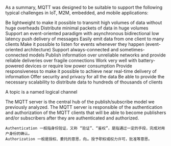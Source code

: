 As a summary, MQTT was designed to be suitable to support the following typical challenges in IoT, M2M, embedded, and mobile applications:

Be lightweight to make it possible to transmit high volumes of data without huge overheads Distribute minimal packets of data in huge volumes
Support an event-oriented paradigm with asynchronous bidirectional low latency push delivery of messages
Easily emit data from one client to many clients
Make it possible to listen for events whenever they happen (event-oriented architecture) Support always-connected and sometimes-connected models
Publish information over unreliable networks and provide reliable deliveries over fragile connections
Work very well with battery-powered devices or require low power consumption
Provide responsiveness to make it possible to achieve near real-time delivery of information Offer security and privacy for all the data
Be able to provide the necessary scalability to distribute data to hundreds of thousands of clients

A topic is a named logical channel



The MQTT server is the central hub of the publish/subscribe model we previously analyzed. The MQTT server is responsible of the authentication and authorization of the MQTT clients that will be able to become publishers and/or subscribers after they are authenticated and authorized.



```
Authentication 一般指身份验证，又称 “验证”、“鉴权”，是指通过一定的手段，完成对用户身份的确认。
Authorization 一般是授权、委托的意思，向… 授予职权或权力许可，批准等意思。
```
